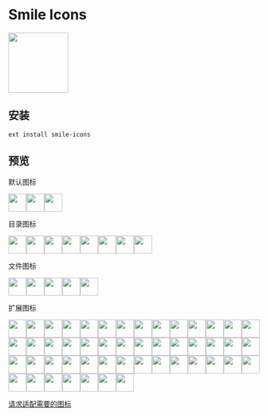 # Smile Icons

<img src="https://github.com/1217950746/Smile-Icons/raw/master/icon.png" width="120px">

## 安装

```
ext install smile-icons
```

## 预览

默认图标

<img src="https://github.com/1217950746/Smile-Icons/raw/master/icons/default/file.png" width="36px"><img src="https://github.com/1217950746/Smile-Icons/raw/master/icons/default/folder.png" width="36px"><img src="https://github.com/1217950746/Smile-Icons/raw/master/icons/default/folder.expanded.png" width="36px">

目录图标

<img src="https://github.com/1217950746/Smile-Icons/raw/master/icons/folders/.git.expanded.png" width="36px"><img src="https://github.com/1217950746/Smile-Icons/raw/master/icons/folders/.git.png" width="36px"><img src="https://github.com/1217950746/Smile-Icons/raw/master/icons/folders/.vs.expanded.png" width="36px"><img src="https://github.com/1217950746/Smile-Icons/raw/master/icons/folders/.vs.png" width="36px"><img src="https://github.com/1217950746/Smile-Icons/raw/master/icons/folders/.vscode.expanded.png" width="36px"><img src="https://github.com/1217950746/Smile-Icons/raw/master/icons/folders/.vscode.png" width="36px"><img src="https://github.com/1217950746/Smile-Icons/raw/master/icons/folders/node_modules.expanded.png" width="36px"><img src="https://github.com/1217950746/Smile-Icons/raw/master/icons/folders/node_modules.png" width="36px">

文件图标

<img src="https://github.com/1217950746/Smile-Icons/raw/master/icons/files/.babelrc.png" width="36px"><img src="https://github.com/1217950746/Smile-Icons/raw/master/icons/files/.gitignore.png" width="36px"><img src="https://github.com/1217950746/Smile-Icons/raw/master/icons/files/license.png" width="36px"><img src="https://github.com/1217950746/Smile-Icons/raw/master/icons/files/license.txt.png" width="36px"><img src="https://github.com/1217950746/Smile-Icons/raw/master/icons/files/webpack.config.js.png" width="36px">

扩展图标

<img src="https://github.com/1217950746/Smile-Icons/raw/master/icons/extensions/7z.png" width="36px"><img src="https://github.com/1217950746/Smile-Icons/raw/master/icons/extensions/bat.png" width="36px"><img src="https://github.com/1217950746/Smile-Icons/raw/master/icons/extensions/bmp.png" width="36px"><img src="https://github.com/1217950746/Smile-Icons/raw/master/icons/extensions/c++.png" width="36px"><img src="https://github.com/1217950746/Smile-Icons/raw/master/icons/extensions/c.png" width="36px"><img src="https://github.com/1217950746/Smile-Icons/raw/master/icons/extensions/cc.png" width="36px"><img src="https://github.com/1217950746/Smile-Icons/raw/master/icons/extensions/code-workspace.png" width="36px"><img src="https://github.com/1217950746/Smile-Icons/raw/master/icons/extensions/command.png" width="36px"><img src="https://github.com/1217950746/Smile-Icons/raw/master/icons/extensions/cpp.png" width="36px"><img src="https://github.com/1217950746/Smile-Icons/raw/master/icons/extensions/cs.png" width="36px"><img src="https://github.com/1217950746/Smile-Icons/raw/master/icons/extensions/css.png" width="36px"><img src="https://github.com/1217950746/Smile-Icons/raw/master/icons/extensions/cxx.png" width="36px"><img src="https://github.com/1217950746/Smile-Icons/raw/master/icons/extensions/ejs.png" width="36px"><img src="https://github.com/1217950746/Smile-Icons/raw/master/icons/extensions/exe.png" width="36px"><img src="https://github.com/1217950746/Smile-Icons/raw/master/icons/extensions/gif.png" width="36px"><img src="https://github.com/1217950746/Smile-Icons/raw/master/icons/extensions/go.png" width="36px"><img src="https://github.com/1217950746/Smile-Icons/raw/master/icons/extensions/gradle.png" width="36px"><img src="https://github.com/1217950746/Smile-Icons/raw/master/icons/extensions/h.png" width="36px"><img src="https://github.com/1217950746/Smile-Icons/raw/master/icons/extensions/hpp.png" width="36px"><img src="https://github.com/1217950746/Smile-Icons/raw/master/icons/extensions/html.png" width="36px"><img src="https://github.com/1217950746/Smile-Icons/raw/master/icons/extensions/iml.png" width="36px"><img src="https://github.com/1217950746/Smile-Icons/raw/master/icons/extensions/jar.png" width="36px"><img src="https://github.com/1217950746/Smile-Icons/raw/master/icons/extensions/java.png" width="36px"><img src="https://github.com/1217950746/Smile-Icons/raw/master/icons/extensions/jpeg.png" width="36px"><img src="https://github.com/1217950746/Smile-Icons/raw/master/icons/extensions/jpg.png" width="36px"><img src="https://github.com/1217950746/Smile-Icons/raw/master/icons/extensions/js.png" width="36px"><img src="https://github.com/1217950746/Smile-Icons/raw/master/icons/extensions/json.png" width="36px"><img src="https://github.com/1217950746/Smile-Icons/raw/master/icons/extensions/kt.png" width="36px"><img src="https://github.com/1217950746/Smile-Icons/raw/master/icons/extensions/lua.png" width="36px"><img src="https://github.com/1217950746/Smile-Icons/raw/master/icons/extensions/md.png" width="36px"><img src="https://github.com/1217950746/Smile-Icons/raw/master/icons/extensions/npmignore.png" width="36px"><img src="https://github.com/1217950746/Smile-Icons/raw/master/icons/extensions/png.png" width="36px"><img src="https://github.com/1217950746/Smile-Icons/raw/master/icons/extensions/properties.png" width="36px"><img src="https://github.com/1217950746/Smile-Icons/raw/master/icons/extensions/protobuf.png" width="36px"><img src="https://github.com/1217950746/Smile-Icons/raw/master/icons/extensions/psd.png" width="36px"><img src="https://github.com/1217950746/Smile-Icons/raw/master/icons/extensions/py.png" width="36px"><img src="https://github.com/1217950746/Smile-Icons/raw/master/icons/extensions/rar.png" width="36px"><img src="https://github.com/1217950746/Smile-Icons/raw/master/icons/extensions/sh.png" width="36px"><img src="https://github.com/1217950746/Smile-Icons/raw/master/icons/extensions/sketch.png" width="36px"><img src="https://github.com/1217950746/Smile-Icons/raw/master/icons/extensions/sln.png" width="36px"><img src="https://github.com/1217950746/Smile-Icons/raw/master/icons/extensions/styl.png" width="36px"><img src="https://github.com/1217950746/Smile-Icons/raw/master/icons/extensions/svg.png" width="36px"><img src="https://github.com/1217950746/Smile-Icons/raw/master/icons/extensions/swift.png" width="36px"><img src="https://github.com/1217950746/Smile-Icons/raw/master/icons/extensions/ts.png" width="36px"><img src="https://github.com/1217950746/Smile-Icons/raw/master/icons/extensions/txt.png" width="36px"><img src="https://github.com/1217950746/Smile-Icons/raw/master/icons/extensions/vue.png" width="36px"><img src="https://github.com/1217950746/Smile-Icons/raw/master/icons/extensions/xml.png" width="36px"><img src="https://github.com/1217950746/Smile-Icons/raw/master/icons/extensions/yml.png" width="36px"><img src="https://github.com/1217950746/Smile-Icons/raw/master/icons/extensions/zip.png" width="36px">

[请求适配需要的图标](https://github.com/1217950746/Smile-Icons/issues/new)
